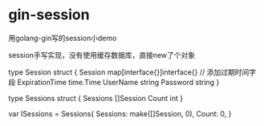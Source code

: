 # gin-session
用golang-gin写的session小demo

session手写实现，没有使用缓存数据库，直接new了个对象

type Session struct {
	Session map[interface{}]interface{}
	// 添加过期时间字段
	ExpirationTime time.Time
	UserName       string
	Password       string
}

type Sessions struct {
	Sessions []Session
	Count    int
}

var ISessions = Sessions{
	Sessions: make([]Session, 0),
	Count:    0,
}

